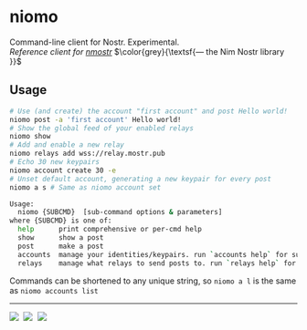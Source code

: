[
Copyright © 2023 Gruruya <gruruya.chi4c@slmails.com>
SPDX-License-Identifier: CC-BY-SA-4.0
]:#

# niomo

Command-line client for Nostr. Experimental.  
_Reference client for [nmostr](https://github.com/Gruruya/nmostr)_ $\color{grey}{\textsf{— the Nim Nostr library }}$

Usage
---
```bash
# Use (and create) the account "first account" and post Hello world!
niomo post -a 'first account' Hello world!
# Show the global feed of your enabled relays
niomo show
# Add and enable a new relay
niomo relays add wss://relay.mostr.pub
# Echo 30 new keypairs
niomo account create 30 -e
# Unset default account, generating a new keypair for every post
niomo a s # Same as niomo account set
```

```bash
Usage:
  niomo {SUBCMD}  [sub-command options & parameters]
where {SUBCMD} is one of:
  help      print comprehensive or per-cmd help
  show      show a post
  post      make a post
  accounts  manage your identities/keypairs. run `accounts help` for subsubcommands
  relays    manage what relays to send posts to. run `relays help` for subsubcommands
```

Commands can be shortened to any unique string, so `niomo a l` is the same as `niomo accounts list`

---
<pre>
<a href="../../actions/workflows/build.yml"><img src="../../actions/workflows/build.yml/badge.svg?branch=master" /></a> <a href="https://nim-lang.org"><img src="https://img.shields.io/badge/Nim-2.0.0+-informational?logo=Nim&labelColor=232733&color=F3D400"/></a> <a href="LICENSE.md"><img src="https://img.shields.io/github/license/Gruruya/niomo?logo=GNU&logoColor=000000&labelColor=FFFFFF&color=663366"/></a>
</pre>
